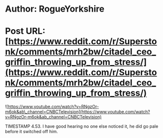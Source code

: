 # Author: RogueYorkshire
# Post URL: [https://www.reddit.com/r/Superstonk/comments/mrh2bw/citadel_ceo_griffin_throwing_up_from_stress/](https://www.reddit.com/r/Superstonk/comments/mrh2bw/citadel_ceo_griffin_throwing_up_from_stress/)


![https://www.youtube.com/watch?v=RNgzOr-m6ok&ab\_channel=CNBCTelevision](https://www.youtube.com/watch?v=RNgzOr-m6ok&ab_channel=CNBCTelevision)

TIMESTAMP 4.53. I have good hearing no one else noticed it, he did go pale before it switched off him.